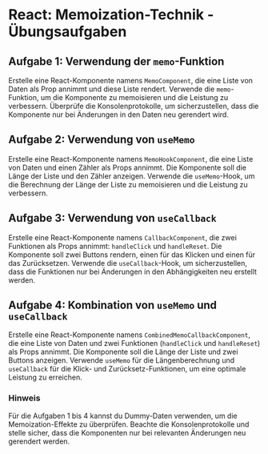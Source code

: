 # React: Memoization-Technik - Übungsaufgaben

## Aufgabe 1: Verwendung der `memo`-Funktion

Erstelle eine React-Komponente namens `MemoComponent`, die eine Liste von Daten als Prop annimmt und diese Liste rendert. Verwende die `memo`-Funktion, um die Komponente zu memoisieren und die Leistung zu verbessern. Überprüfe die Konsolenprotokolle, um sicherzustellen, dass die Komponente nur bei Änderungen in den Daten neu gerendert wird.

## Aufgabe 2: Verwendung von `useMemo`

Erstelle eine React-Komponente namens `MemoHookComponent`, die eine Liste von Daten und einen Zähler als Props annimmt. Die Komponente soll die Länge der Liste und den Zähler anzeigen. Verwende die `useMemo`-Hook, um die Berechnung der Länge der Liste zu memoisieren und die Leistung zu verbessern.

## Aufgabe 3: Verwendung von `useCallback`

Erstelle eine React-Komponente namens `CallbackComponent`, die zwei Funktionen als Props annimmt: `handleClick` und `handleReset`. Die Komponente soll zwei Buttons rendern, einen für das Klicken und einen für das Zurücksetzen. Verwende die `useCallback`-Hook, um sicherzustellen, dass die Funktionen nur bei Änderungen in den Abhängigkeiten neu erstellt werden.

## Aufgabe 4: Kombination von `useMemo` und `useCallback`

Erstelle eine React-Komponente namens `CombinedMemoCallbackComponent`, die eine Liste von Daten und zwei Funktionen (`handleClick` und `handleReset`) als Props annimmt. Die Komponente soll die Länge der Liste und zwei Buttons anzeigen. Verwende `useMemo` für die Längenberechnung und `useCallback` für die Klick- und Zurücksetz-Funktionen, um eine optimale Leistung zu erreichen.

### Hinweis

Für die Aufgaben 1 bis 4 kannst du Dummy-Daten verwenden, um die Memoization-Effekte zu überprüfen. Beachte die Konsolenprotokolle und stelle sicher, dass die Komponenten nur bei relevanten Änderungen neu gerendert werden.
